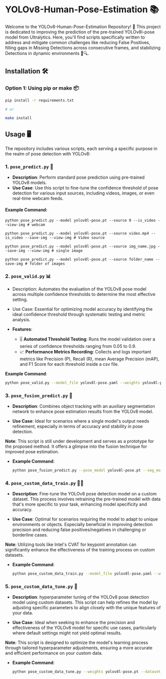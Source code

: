 # YOLOv8-Human-Pose-Estimation 📚

Welcome to the YOLOv8-Human-Pose-Estimation Repository! 🌟 This project is dedicated to improving the prediction of the pre-trained YOLOv8l-pose model from Ultralytics. Here, you'll find scripts specifically written to address and mitigate common challenges like reducing False Positives, filling gaps in Missing Detections across consecutive frames, and stabilizing Detections in dynamic environments 🚀🔍.

## Installation 🛠️

### Option 1: Using pip or make 📦

```bash
pip install -r requirements.txt

# or 

make install
```

## Usage 🖥️

The repository includes various scripts, each serving a specific purpose in the realm of pose detection with YOLOv8:

### 1. `pose_predict.py` 🤖

- **Description**: Perform standard pose prediction using pre-trained YOLOv8 models.
- **Use Case**: Use this script to fine-tune the confidence threshold of pose detection for various input sources, including videos, images, or even real-time webcam feeds.
#### **Example Command**:
```
python pose_predict.py --model yolov8l-pose.pt --source 0 --is_video --view-img # webcam

python pose_predict.py --model yolov8l-pose.pt --source video.mp4 --is_video --save-img --view-img # Video source

python pose_predict.py --model yolov8l-pose.pt --source img_name.jpg --save-img --view-img # single image

python pose_predict.py --model yolov8l-pose.pt --source folder_name --save-img # folder of images

```

### 2. `pose_valid.py` 📊

- Description: Automates the evaluation of the YOLOv8 pose model across multiple confidence thresholds to determine the most effective setting.

- Use Case: Essential for optimizing model accuracy by identifying the ideal confidence threshold through systematic testing and metric analysis.

- **Features**:
  - 🎚 **Automated Threshold Testing**: Runs the model validation over a series of confidence thresholds ranging from 0.05 to 0.9.
  - 📈 **Performance Metrics Recording**: Collects and logs important metrics  like Precision (P), Recall (R), mean Average Precision (mAP), and F1 Score for each threshold inside a csv file.

**Example Command**:
  ```bash
  python pose_valid.py --model_file yolov8l-pose.yaml --weights yolov8l-pose.pt --dataset coco8-pose.yaml
  ```

### 3. `pose_fusion_predict.py` 🔮

- **Description**: Combines object tracking with an auxiliary segmentation network to enhance pose estimation results from the YOLOv8 model.

- **Use Case**: Ideal for scenarios where a single model's output needs refinement, especially in terms of accuracy and stability in pose detection.

**Note**: This script is still under development and serves as a prototype for the proposed method. It offers a glimpse into the fusion technique for improved pose estimation.

- **Example Command**:
  ```bash
  python pose_fusion_predict.py --pose_model yolov8l-pose.pt --seg_model yolov8l-seg.pt --source video.mp4 --is_video --save-img --view-img
  ```

### 4. `pose_custom_data_train.py` 🏋️‍♂️

- **Description**: Fine-tune the YOLOv8 pose detection model on a custom dataset. This process involves retraining the pre-trained model with data that's more specific to your task, enhancing model specificity and accuracy.

- **Use Case**: Optimal for scenarios requiring the model to adapt to unique environments or objects. Especially beneficial in improving detection precision and reducing false positives/negatives in challenging or borderline cases.

**Note**: Utilizing tools like Intel's CVAT for keypoint annotation can significantly enhance the effectiveness of the training process on custom datasets.

- **Example Command**:
  ```bash
  python pose_custom_data_train.py --model_file yolov8l-pose.yaml --weights yolov8l-pose.pt --dataset your_custom_dataset.yaml
  ```

### 5. `pose_custom_data_tune.py` 🔧

- **Description**: hyperparameter tuning of the YOLOv8 pose detection model using custom datasets. This script can help refines the model by adjusting specific parameters to align closely with the unique features of your data.

- **Use Case**: Ideal when seeking to enhance the precision and effectiveness of the YOLOv8 model for specific use cases, particularly where default settings might not yield optimal results.

**Note**: This script is designed to optimize the model's learning process through tailored hyperparameter adjustments, ensuring a more accurate and efficient performance on your custom data.

- **Example Command**:
  ```bash
  python pose_custom_data_tune.py --weights yolov8l-pose.pt --dataset your_custom_dataset.yaml
  ```